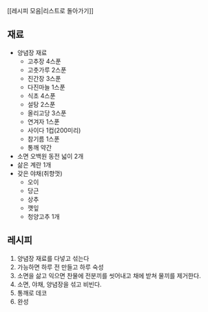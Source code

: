 [[레시피 모음|리스트로 돌아가기]]

## 재료
- 양념장 재료
	- 고추장 4스푼
	- 고춧가루 2스푼
	- 진간장 3스푼
	- 다진마늘 1스푼
	- 식초 4스푼
	- 설탕 2스푼
	- 올리고당 3스푼
	- 연겨자 1스푼
	- 사이다 1컵(200미리)
	- 참기름 1스푼
	- 통깨 약간
- 소면 오백원 동전 넓이 2개
- 삶은 계란 1개
- 갖은 야채(취향껏)
	- 오이
	- 당근
	- 상추
	- 깻잎
	- 청양고추 1개

## 레시피
1. 양념장 재료를 다넣고 섞는다
2. 가능하면 하루 전 만들고 하루 숙성
3. 소면을 삶고 익으면 찬물에 전분끼를 씻어내고 채에 받쳐 물끼를 제거한다.
4. 소면, 야채, 양념장을 섞고 비빈다.
5. 통깨로 데코
6. 완성
